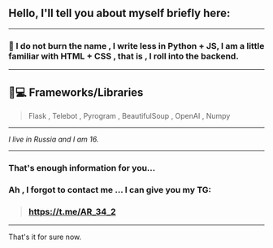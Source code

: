 ## Hello, I'll tell you about myself briefly here:
___
### 🤨 I do not burn the name , I write less in Python + JS, I am a little familiar with HTML + CSS , that is , I roll into the backend.
___
## 👩💻 Frameworks/Libraries
> Flask , Telebot , Pyrogram , BeautifulSoup , OpenAI , Numpy
___
*I live in Russia and I am 16.*
___
### That's enough information for you...

### Ah , I forgot to contact me ...  I can give you my TG:
> ### https://t.me/AR_34_2
___
That's it for sure now.
